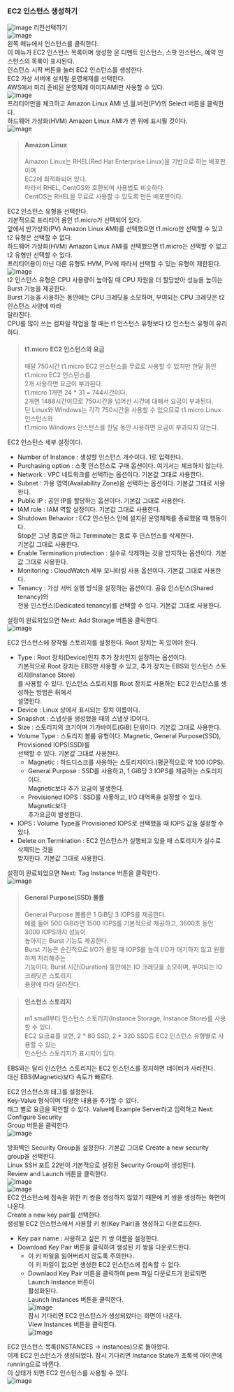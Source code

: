 ### EC2 인스턴스 생성하기
![image](https://user-images.githubusercontent.com/33191974/136007125-510a169b-9ef1-42fb-bb8e-7baff98928a1.png)
리전선택하기  
![image](https://user-images.githubusercontent.com/33191974/136007346-cf0740fe-45bd-4096-80eb-6e0d88f60fdf.png)  
왼쪽 메뉴에서 인스턴스를 클릭한다.    
이 메뉴가 EC2 인스턴스 목록이며 생성한 온 디멘트 인스턴스, 스팟 인스턴스, 예약 인스턴스의 목록이 표시된다.  
인스턴스 시작 버튼을 눌러 EC2 인스턴스를 생성한다.  
EC2 가상 서버에 설치될 운영체제를 선택한다.  
AWS에서 미리 준비된 운영체제 이미지AMI만 사용할 수 있다.  
![image](https://user-images.githubusercontent.com/33191974/136007680-1b717d70-689a-404c-b322-f25f6dfff9b1.png)  
프리티어만을 체크하고 Amazon Linux AMI 년.월.버전(PV)의 Select 버튼을 클릭한다.  
하드웨어 가상화(HVM) Amazon Linux AMI가 맨 위에 표시될 것이다.  
![image](https://user-images.githubusercontent.com/33191974/136008096-944856b7-bafd-4247-8015-ebc106718e3a.png)  

> #### Amazon Linux
> Amazon Linux는 RHEL(Red Hat Enterprise Linux)을 기반으로 하는 배포판이며  
> EC2에 최적화되어 있다.  
> 따라서 RHEL, CentOS와 호환되며 사용법도 비슷하다.  
> CentOS는 RHEL을 무료로 사용할 수 있도록 만든 배포판이다.  

EC2 인스턴스 유형을 선택한다.  
기본적으로 프리티어 용인 t1.micro가 선택되어 있다.  
앞에서 반가상화(PV) Amazon Linux AMI)를 선택했으면 t1.micro만 선택할 수 있고  
t2 유형은 선택할 수 없다.  
하드웨어 가상화(HVM) Amazon Linux AMI를 선택했으면 t1.micro는 선택할 수 없고  
t2 유형만 선택할 수 있다.  
프리티어용이 아닌 다른 유형도 HVM, PV에 따라서 선택할 수 있는 유형이 제한된다.    
![image](https://user-images.githubusercontent.com/33191974/136009322-fc1537f1-5da1-4c44-b902-0af12cca9f3d.png)  
t2 인스턴스 유형은 CPU 사용량이 높아질 때 CPU 자원을 더 할당받아 성능을 높이는 Burst 기능을 제공한다.  
Burst 기능을 사용하는 동안에는 CPU 크레딧을 소모하며, 부여되는 CPU 크레딧은 t2 인스턴스 사양에 따라  
달라진다.  
CPU를 많이 쓰는 컴파일 작업을 할 때는 t1 인스턴스 유형보다 t2 인스턴스 유형이 유리하다.  

> #### t1.micro EC2 인스턴스와 요금
> 매달 750시간 t1.micro EC2 인스턴스를 무료로 사용할 수 있지만 한달 동안 t1.micro EC2 인스턴스를  
> 2개 사용하면 요금이 부과된다.  
> t1.micro 1개면 24 * 31 = 744시간이다.  
> 2개면 1488시간이므로 750시간을 넘어선 시간에 대해서 요금이 부과된다.  
> 단 Linux와 Windows는 각각 750시간을 사용할 수 있으므로 t1.micro Linux 인스턴스와  
> t1.micro Windows 인스턴스를 한달 동안 사용하면 요금이 부과되지 않는다.  

EC2 인스턴스 세부 설정이다.  
- Number of Instance : 생성할 인스턴스 개수이다. 1로 입력한다.  
- Purchasing option : 스팟 인스턴스로 구매 옵션이다. 여기서는 체크하지 않는다.  
- Network : VPC 네트워크를 선택하는 옵션이다. 기본값 그대로 사용한다.  
- Subnet : 가용 영역(Availability Zone)을 선택하는 옵션이다. 기본값 그대로 사용한다.  
- Public IP : 공인 IP를 할당하는 옵션이다. 기본값 그대로 사용한다.  
- IAM role : IAM 역할 설정이다. 기본값 그대로 사용한다.  
- Shutdown Behavior : EC2 인스턴스 안에 설치된 운영체제를 종료했을 때 행동이다.  
  Stop은 그냥 종료만 하고 Terminate는 종료 후 인스턴스를 삭제한다.  
  기본값 그대로 사용한다.  
- Enable Termination protection : 실수로 삭제하는 것을 방지하는 옵션이다. 기본값 그대로 사용한다. 
- Monitoring : CloudWatch 세부 모니터링 사용 옵션이다. 기본값 그대로 사용한다.  
- Tenancy : 가상 서버 실행 방식을 설정하는 옵션이다. 공유 인스턴스(Shared tenancy)와  
  전용 인스턴스(Dedicated tenancy)를 선택할 수 있다. 기본값 그대로 사용한다.  

설정이 완료되었으면 Next: Add Storage 버튼을 클릭한다.  
![image](https://user-images.githubusercontent.com/33191974/136016104-6c09427f-c1de-43ec-b255-60690e82518c.png)  

EC2 인스턴스에 장착될 스토리지를 설정한다. Root 장치는 꼭 있어야 한다.  
- Type : Root 장치(Device)인지 추가 장치인지 설정하는 옵션이다.  
  기본적으로 Root 장치는 EBS만 사용할 수 있고, 추가 장치는 EBS와 인스턴스 스토리지(Instance Store)  
  를 사용할 수 있다. 인스턴스 스토리지를 Root 장치로 사용하는 EC2 인스턴스를 생성하는 방법은 뒤에서  
  설명한다.  
- Device : Linux 상에서 표시되는 장치 이름이다.  
- Snapshot : 스냅샷을 생성했을 때의 스냅샷 ID이다.  
- Size : 스토리지의 크기이며 기가바이트(GiB) 단위이다. 기본값 그대로 사용한다.  
- Volume Type : 스토리지 볼륨 유형이다. Magnetic, General Purpose(SSD), Provisioned IOPS(SSD)를  
  선택할 수 있다. 기본값 그대로 사용한다.  
   - Magnetic : 하드디스크를 사용하는 스토리지이다.(평균적으로 약 100 IOPS).  
   - General Purpose : SSD를 사용하고, 1 GiB당 3 IOPS를 제공하는 스토리지이다.  
     Magnetic보다 추가 요금이 발생한다. 
   - Provisioned IOPS : SSD를 사욯하고, I/O 대역폭을 설정할 수 있다. Magnetic보다   
     추가요금이 발생한다.
- IOPS : Volume Type을 Provisioned IOPS로 선택했을 때 IOPS 값을 설정할 수 있다.  
- Delete on Termination : EC2 인스턴스가 실행되고 있을 때 스토리지가 실수로 삭제되는 것을  
  방지한다. 기본값 그대로 사용한다.  
  
설정이 완료되었으면 Next: Tag Instance 버튼을 클릭한다.  
![image](https://user-images.githubusercontent.com/33191974/136018715-016ed76b-3a87-43f2-9074-3c3c9d11111f.png)  

> #### General Purpose(SSD) 볼륨  
> General Purpose 볼륨은 1 GiB당 3 IOPS를 제공한다.  
> 예를 들어 500 GiB라면 1500 IOPS를 기본적으로 제공하고, 3600초 동안 3000 IOPS까지 성능이  
> 높아지는 Burst 기능도 제공한다.  
> Burst 기능은 순간적으로 I/O가 몰릴 때 IOPS를 높여 I/O가 대기하지 않고 원활하게 처리해주는  
> 기능이다. Burst 시간(Duration) 동안에는 IO 크레딧을 소모하며, 부여되는 IO 크레딧은 스토리지  
> 용량에 따라 달라진다.  

> #### 인스턴스 스토리지
> m1.small부터 인스턴스 스토리지(Instance Storage, Instance Store)를 사용할 수 있다.  
> EC2 요금표를 보면, 2 * 80 SSD, 2 * 320 SSD등 EC2 인스턴스 유형별로 사용할 수 있는  
> 인스턴스 스토리지가 표시되어 있다. 

EBS와는 달리 인스턴스 스토리지는 EC2 인스턴스를 정지하면 데이터가 사라진다.  
대신 EBS(Magnetic)보다 속도가 빠르다. 
   
EC2 인스턴스의 태그를 설정한다.  
Key-Value 형식이며 다양한 내용을 추가할 수 있다.  
태그 별로 요금을 확인할 수 있다. Value에 Example Server라고 입력하고 Next: Configure Security  
Group 버튼을 클릭한다.  
![image](https://user-images.githubusercontent.com/33191974/136019957-ee93e77e-1bbf-4a8a-9b32-8fdb8ae3e0f1.png)   
  
방화벽인 Security Group을 설정한다. 기본값 그대로 Create a new security group을 선택한다.  
Linux SSH 포트 22번이 기본적으로 설정된 Security Group이 생성된다.  
Review and Launch 버튼을 클릭한다.  
![image](https://user-images.githubusercontent.com/33191974/136020277-7feb972a-6bd7-41bd-8f95-439679c65fd0.png)  
![image](https://user-images.githubusercontent.com/33191974/136020603-219dbef7-fdb1-414c-9e9f-3d30eb1679ca.png)  
EC2 인스턴스에 접속을 위한 키 쌍을 생성하지 않았기 때문에 키 쌍을 생성하는 화면이 나온다.  
Create a new key pair를 선택한다.  
생성될 EC2 인스턴스에서 사용할 키 쌍(Key Pair)을 생성하고 다운로드한다.  
- Key pair name : 사용하고 싶은 키 쌍 이름을 설정한다.  
- Download Key Pair 버튼을 클릭하여 생성된 키 쌍을 다운로드한다.  
   - 이 키 파일을 잃어버리지 않도록 주의한다.  
     이 키 파일이 없으면 생성한 EC2 인스턴스에 접속할 수 없다.
   - Downlaod Key Pair 버튼을 클릭하여 pem 파일 다운로드가 완료되면 Launch Instance 버튼이  
     활성화된다.  
Launch Instances 버튼을 클릭한다.      
![image](https://user-images.githubusercontent.com/33191974/136021088-7cc107ad-fada-4604-adeb-6079792681f1.png)  
잠시 기다리면 EC2 인스턴스가 생성되었다는 화면이 나온다.  
View Instances 버튼을 클릭한다.   
![image](https://user-images.githubusercontent.com/33191974/136021947-b8610e3b-15e0-47a9-82c9-df5dea56c462.png)  

  
EC2 인스턴스 목록(INSTANCES -> instances)으로 돌아왔다.  
이제 EC2 인스턴스가 생성되었다. 잠시 기다리면 Instance State가 초록색 아이콘에 running으로 바뀐다.  
이 상태가 되면 EC2 인스턴스를 사용할 수 있다.  
![image](https://user-images.githubusercontent.com/33191974/136021914-a111c882-73f6-4ffe-8091-08bb3897913b.png)





  



































